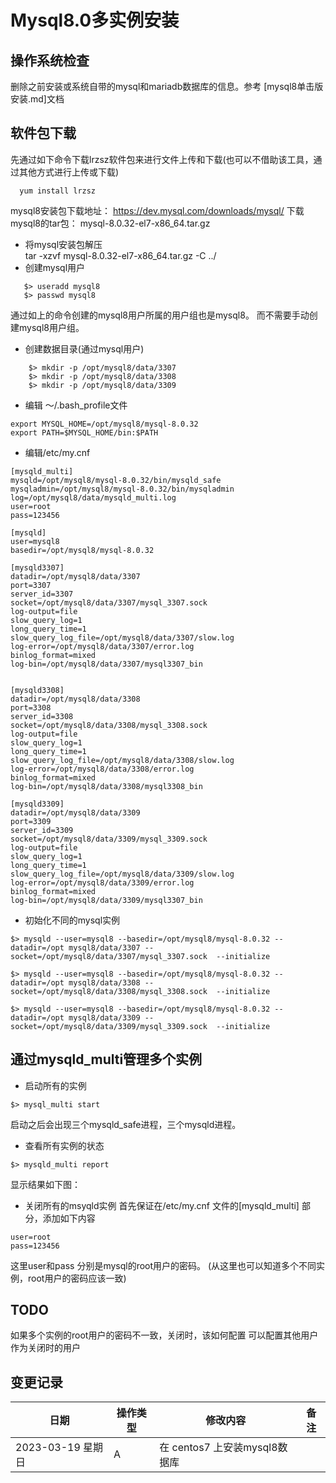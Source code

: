 # Mysql8.0多实例安装


## 操作系统检查
删除之前安装或系统自带的mysql和mariadb数据库的信息。参考 [mysql8单击版安装.md]文档

## 软件包下载
先通过如下命令下载lrzsz软件包来进行文件上传和下载(也可以不借助该工具，通过其他方式进行上传或下载)

```shell
  yum install lrzsz 
```
mysql8安装包下载地址： https://dev.mysql.com/downloads/mysql/
下载mysql8的tar包： mysql-8.0.32-el7-x86_64.tar.gz
*  将mysql安装包解压   
      tar -xzvf mysql-8.0.32-el7-x86_64.tar.gz -C ../
*  创建mysql用户
```shell
   $> useradd mysql8
   $> passwd mysql8
```
通过如上的命令创建的mysql8用户所属的用户组也是mysql8。 而不需要手动创建mysql8用户组。 

* 创建数据目录(通过mysql用户)
```shell
    $> mkdir -p /opt/mysql8/data/3307
    $> mkdir -p /opt/mysql8/data/3308
    $> mkdir -p /opt/mysql8/data/3309
```

* 编辑 ～/.bash_profile文件
```text
export MYSQL_HOME=/opt/mysql8/mysql-8.0.32
export PATH=$MYSQL_HOME/bin:$PATH
```

* 编辑/etc/my.cnf 
```text
[mysqld_multi]
mysqld=/opt/mysql8/mysql-8.0.32/bin/mysqld_safe
mysqladmin=/opt/mysql8/mysql-8.0.32/bin/mysqladmin
log=/opt/mysql8/data/mysqld_multi.log
user=root
pass=123456

[mysqld]
user=mysql8
basedir=/opt/mysql8/mysql-8.0.32

[mysqld3307]
datadir=/opt/mysql8/data/3307
port=3307
server_id=3307
socket=/opt/mysql8/data/3307/mysql_3307.sock
log-output=file
slow_query_log=1
long_query_time=1
slow_query_log_file=/opt/mysql8/data/3307/slow.log
log-error=/opt/mysql8/data/3307/error.log
binlog_format=mixed
log-bin=/opt/mysql8/data/3307/mysql3307_bin


[mysqld3308]
datadir=/opt/mysql8/data/3308
port=3308
server_id=3308
socket=/opt/mysql8/data/3308/mysql_3308.sock
log-output=file
slow_query_log=1
long_query_time=1
slow_query_log_file=/opt/mysql8/data/3308/slow.log
log-error=/opt/mysql8/data/3308/error.log
binlog_format=mixed
log-bin=/opt/mysql8/data/3308/mysql3308_bin

[mysqld3309]
datadir=/opt/mysql8/data/3309
port=3309
server_id=3309
socket=/opt/mysql8/data/3309/mysql_3309.sock
log-output=file
slow_query_log=1
long_query_time=1
slow_query_log_file=/opt/mysql8/data/3309/slow.log
log-error=/opt/mysql8/data/3309/error.log
binlog_format=mixed
log-bin=/opt/mysql8/data/3309/mysql3307_bin
```   

* 初始化不同的mysql实例
```shell
$> mysqld --user=mysql8 --basedir=/opt/mysql8/mysql-8.0.32 --datadir=/opt mysql8/data/3307 --socket=/opt/mysql8/data/3307/mysql_3307.sock  --initialize

$> mysqld --user=mysql8 --basedir=/opt/mysql8/mysql-8.0.32 --datadir=/opt mysql8/data/3308 --socket=/opt/mysql8/data/3308/mysql_3308.sock  --initialize
   
$> mysqld --user=mysql8 --basedir=/opt/mysql8/mysql-8.0.32 --datadir=/opt mysql8/data/3309 --socket=/opt/mysql8/data/3309/mysql_3309.sock  --initialize
```


## 通过mysqld_multi管理多个实例
* 启动所有的实例
```shell
$> mysql_multi start
```

启动之后会出现三个mysqld_safe进程，三个mysqld进程。 


* 查看所有实例的状态
```shell
$> mysqld_multi report
```
显示结果如下图：

* 关闭所有的msyqld实例
    首先保证在/etc/my.cnf 文件的[mysqld_multi] 部分，添加如下内容

```text
user=root
pass=123456
```
这里user和pass 分别是mysql的root用户的密码。 (从这里也可以知道多个不同实例，root用户的密码应该一致)




## TODO 
如果多个实例的root用户的密码不一致，关闭时，该如何配置
可以配置其他用户作为关闭时的用户

## 变更记录

| 日期              | 操作类型 | 修改内容                                               | 备注 |
| ----------------- | -------- | ------------------------------------------------------ | ---- |
| 2023-03-19 星期日 | A        | 在 centos7 上安装mysql8数据库                   |      |
